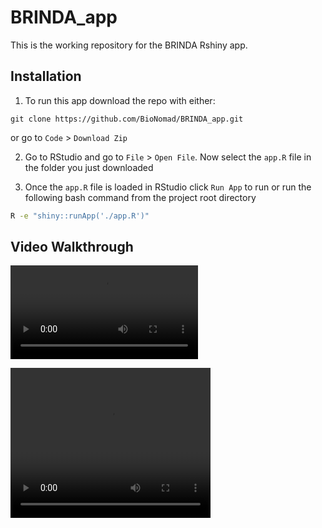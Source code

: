 # BRINDA_app

This is the working repository for the BRINDA Rshiny app.

## Installation

1. To run this app download the repo with either:

```
git clone https://github.com/BioNomad/BRINDA_app.git
```

or go to `Code` > `Download Zip`

2. Go to RStudio and go to `File` > `Open File`. Now select the `app.R` file in the folder you just downloaded

3. Once the `app.R` file is loaded in RStudio click `Run App` to run or run the following bash command from the project root directory
  ```bash
  R -e "shiny::runApp('./app.R')"
  ```



## Video Walkthrough

![](data/video.mp4)

<video width="320" height="240" controls>
  <source src="data/video.mp4" type="video/mp4">
</video>
